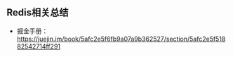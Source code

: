 ## Redis相关总结

* 掘金手册：https://juejin.im/book/5afc2e5f6fb9a07a9b362527/section/5afc2e5f51882542714ff291

